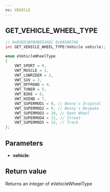 ```yaml
---
ns: VEHICLE
---
```

## GET_VEHICLE_WHEEL_TYPE

```c
// 0xB3ED1BFB4BE636DC 0xDA58D7AE
int GET_VEHICLE_WHEEL_TYPE(Vehicle vehicle);
```

```c
enum eVehicleWheelType
{
    VWT_SPORT = 0,
    VWT_MUSCLE = 1,
    VWT_LOWRIDER = 2,
    VWT_SUV = 3,
    VWT_OFFROAD = 4,
    VWT_TUNER = 5,
    VWT_BIKE = 6,
    VWT_HIEND = 7,
    VWT_SUPERMOD1 = 8, // Benny's Original
    VWT_SUPERMOD2 = 9, // Benny's Bespoke
    VWT_SUPERMOD3 = 10, // Open Wheel
    VWT_SUPERMOD4 = 11, // Street
    VWT_SUPERMOD5 = 12, // Track
};
```

## Parameters
* **vehicle**:

## Return value
Returns an integer of eVehicleWheelType
